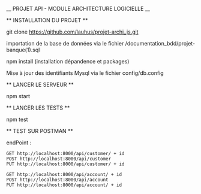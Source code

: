 __ PROJET API - MODULE ARCHITECTURE LOGICIELLE __


** INSTALLATION DU PROJET **

git clone https://github.com/lauhus/projet-archi_js.git

importation de la base de données via le fichier /documentation_bdd/projet-banque(1).sql

npm install
(installation dépandence et packages)

Mise à jour des identifiants Mysql via le fichier config/db.config

** LANCER LE SERVEUR **

npm start 

** LANCER LES TESTS **

npm test

** TEST SUR POSTMAN **

endPoint : 

    GET http://localhost:8000/api/customer/ + id
    POST http://localhost:8000/api/customer
    PUT http://localhost:8000/api/customer/ + id

    GET http://localhost:8000/api/account/ + id
    POST http://localhost:8000/api/account
    PUT http://localhost:8000/api/account/ + id